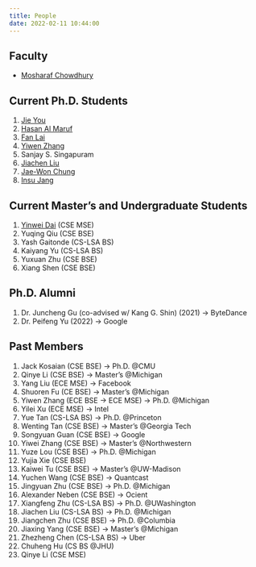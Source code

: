 ```yaml
---
title: People
date: 2022-02-11 10:44:00
---
```


## Faculty

* [Mosharaf Chowdhury](https://www.mosharaf.com/)

## Current Ph.D. Students

1. [Jie You](https://web.eecs.umich.edu/~jieyou/)
2. [Hasan Al Maruf](https://web.eecs.umich.edu/~hasanal/)
3. [Fan Lai](http://www-personal.umich.edu/~fanlai/)
5. [Yiwen Zhang](https://web.eecs.umich.edu/~yiwenzhg/)
6. Sanjay S. Singapuram
7. [Jiachen Liu](http://www-personal.umich.edu/~amberljc/)
8. [Jae-Won Chung](http://about.jaewonchung.me/)
9. [Insu Jang](https://insujang.github.io/)

## Current Master’s and Undergraduate Students
1. [Yinwei Dai](https://dywsjtu.github.io/) (CSE MSE)
2. Yuqing Qiu (CSE BSE)
3. Yash Gaitonde (CS-LSA BS)
4. Kaiyang Yu (CS-LSA BS)
5. Yuxuan Zhu (CSE BSE)
6. Xiang Shen (CSE BSE)

## Ph.D. Alumni
1. Dr. Juncheng Gu (co-advised w/ Kang G. Shin) (2021) → ByteDance
2. Dr. Peifeng Yu (2022) → Google

## Past Members
 1. Jack Kosaian (CSE BSE) → Ph.D. @CMU
 2. Qinye Li (CSE BSE) → Master’s @Michigan
 3. Yang Liu (ECE MSE) → Facebook
 4. Shuoren Fu (CE BSE) → Master’s @Michigan
 5. Yiwen Zhang (ECE BSE → ECE MSE) → Ph.D. @Michigan
 6. Yilei Xu (ECE MSE) → Intel
 7. Yue Tan (CS-LSA BS) → Ph.D. @Princeton
 8. Wenting Tan (CSE BSE) → Master’s @Georgia Tech
 9. Songyuan Guan (CSE BSE) → Google
10. Yiwei Zhang (CSE BSE) → Master’s @Northwestern
11. Yuze Lou (CSE BSE) → Ph.D. @Michigan
12. Yujia Xie (CSE BSE)
13. Kaiwei Tu (CSE BSE) → Master’s @UW-Madison
14. Yuchen Wang (CSE BSE) → Quantcast
15. Jingyuan Zhu (CSE BSE) → Ph.D. @Michigan
16. Alexander Neben (CSE BSE) → Ocient
17. Xiangfeng Zhu (CS-LSA BS) → Ph.D. @UWashington
18. Jiachen Liu (CS-LSA BS) → Ph.D. @Michigan
19. Jiangchen Zhu (CSE BSE) → Ph.D. @Columbia
20. Jiaxing Yang (CSE BSE) → Master’s @Michigan
21. Zhezheng Chen (CS-LSA BS) → Uber
22. Chuheng Hu (CS BS @JHU)
23. Qinye Li (CSE MSE)
